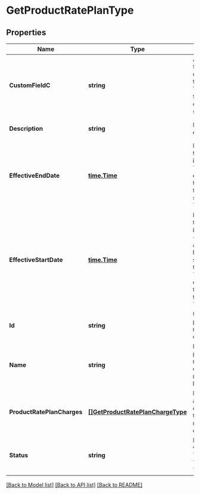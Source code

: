 # GetProductRatePlanType

## Properties
Name | Type | Description | Notes
------------ | ------------- | ------------- | -------------
**CustomFieldC** | **string** | Any custom fields defined for this object. The custom field name is case-sensitive.  | [optional] [default to null]
**Description** | **string** | Rate plan description.  | [optional] [default to null]
**EffectiveEndDate** | [**time.Time**](time.Time.md) | Final date the rate plan is active, as &#x60;yyyy-mm-dd&#x60;. After this date, the rate plan status is &#x60;Expired&#x60;.  | [optional] [default to null]
**EffectiveStartDate** | [**time.Time**](time.Time.md) | First date the rate plan is active (i.e., available to be subscribed to), as &#x60;yyyy-mm-dd&#x60;.  Before this date, the status is &#x60;NotStarted&#x60;.  | [optional] [default to null]
**Id** | **string** | Unique product rate-plan charge ID.  | [optional] [default to null]
**Name** | **string** | Name of the product rate-plan charge. (Not required to be unique.)  | [optional] [default to null]
**ProductRatePlanCharges** | [**[]GetProductRatePlanChargeType**](GETProductRatePlanChargeType.md) | Field attributes describing the product rate plan charges:  | [optional] [default to null]
**Status** | **string** | Possible vales are: &#x60;Active&#x60;, &#x60;Expired&#x60;, &#x60;NotStarted&#x60;.  | [optional] [default to null]

[[Back to Model list]](../README.md#documentation-for-models) [[Back to API list]](../README.md#documentation-for-api-endpoints) [[Back to README]](../README.md)


